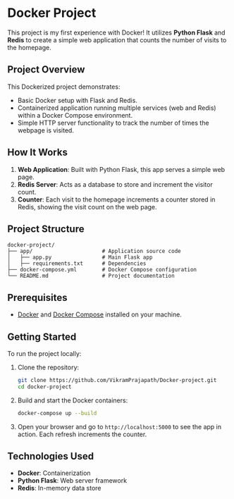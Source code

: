 # Docker Project

This project is my first experience with Docker! It utilizes **Python Flask** and **Redis** to create a simple web application that counts the number of visits to the homepage.

## Project Overview

This Dockerized project demonstrates:
- Basic Docker setup with Flask and Redis.
- Containerized application running multiple services (web and Redis) within a Docker Compose environment.
- Simple HTTP server functionality to track the number of times the webpage is visited.

## How It Works

1. **Web Application**: Built with Python Flask, this app serves a simple web page.
2. **Redis Server**: Acts as a database to store and increment the visitor count.
3. **Counter**: Each visit to the homepage increments a counter stored in Redis, showing the visit count on the web page.

## Project Structure

```
docker-project/
├── app/                      # Application source code
│   ├── app.py                # Main Flask app
│   ├── requirements.txt      # Dependencies
├── docker-compose.yml        # Docker Compose configuration
└── README.md                 # Project documentation
```

## Prerequisites

- [Docker](https://docs.docker.com/get-docker/) and [Docker Compose](https://docs.docker.com/compose/install/) installed on your machine.

## Getting Started

To run the project locally:

1. Clone the repository:
   ```bash
   git clone https://github.com/VikramPrajapath/Docker-project.git
   cd docker-project
   ```

2. Build and start the Docker containers:
   ```bash
   docker-compose up --build
   ```

3. Open your browser and go to `http://localhost:5000` to see the app in action. Each refresh increments the counter.

## Technologies Used

- **Docker**: Containerization
- **Python Flask**: Web server framework
- **Redis**: In-memory data store



